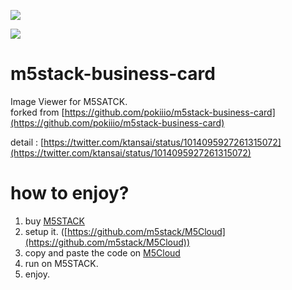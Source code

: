 ![](https://lh3.googleusercontent.com/21PqSiG9gzJNiBff1XSHYGeyjRlXaNcLEaz9P52y4OEupItJxVhgmyWNU4F8sGkGH-yBlMkJKRcMAjiYN4moTyVcb9rYFBbPO2t7z_SwqhwmZb5zAsCZ_mIFrLHEm_L4fbazKeGeOgo=s600 "")

![](https://lh3.googleusercontent.com/AUpKTtalmnQEwAM_-T9fJNWtcrHC9H4iMYRkQsLjmfXKLJwxganNNFfEZE_1qSu_0I-ZyjEOyFcA2n33hNo_5OuEzJQASsO4WlVtVdmuaurhqLJuCXTxXp5-TJ-DsXs6qgXfmSd_RdE=s600 "")
# m5stack-business-card
Image Viewer for M5SATCK.  
forked from [https://github.com/pokiiio/m5stack-business-card](https://github.com/pokiiio/m5stack-business-card)

detail : [https://twitter.com/ktansai/status/1014095927261315072](https://twitter.com/ktansai/status/1014095927261315072)

# how to enjoy?

1. buy [M5STACK](http://m5stack.com/)
1. setup it. ([https://github.com/m5stack/M5Cloud](https://github.com/m5stack/M5Cloud))
1. copy and paste the code on [M5Cloud](http://io.m5stack.com)
1. run on M5STACK.
1. enjoy.
